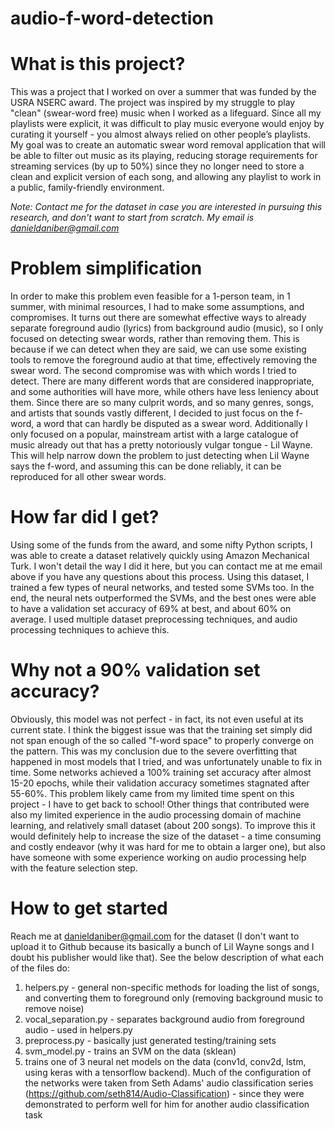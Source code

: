 # audio-f-word-detection
# What is this project?
This was a project that I worked on over a summer that was funded by the USRA NSERC award. The project was inspired by my struggle to play "clean" (swear-word free) music when I worked as a lifeguard. Since all my playlists were explicit, it was difficult to play music everyone would enjoy by curating it yourself - you almost always relied on other people’s playlists. My goal was to create an automatic swear word removal application that will be able to filter out music as its playing, reducing storage requirements for streaming services (by up to 50%) since they no longer need to store a clean and explicit version of each song, and allowing any playlist to work in a public, family-friendly environment.

*Note: Contact me for the dataset in case you are interested in pursuing this research, and don't want to start from scratch. My email is danieldaniber@gmail.com*

# Problem simplification
In order to make this problem even feasible for a 1-person team, in 1 summer, with minimal resources, I had to make some assumptions, and compromises. It turns out there are somewhat effective ways to already separate foreground audio (lyrics) from background audio (music), so I only focused on detecting swear words, rather than removing them. This is because if we can detect when they are said, we can use some existing tools to remove the foreground audio at that time, effectively removing the swear word.
The second compromise was with which words I tried to detect. There are many different words that are considered inappropriate, and some authorities will have more, while others have less leniency about them. Since there are so many culprit words, and so many genres, songs, and artists that sounds vastly different, I decided to just focus on the f-word, a word that can hardly be disputed as a swear word. Additionally I only focused on a popular, mainstream artist with a large catalogue of music already out that has a pretty notoriously vulgar tongue - Lil Wayne. This will help narrow down the problem to just detecting when Lil Wayne says the f-word, and assuming this can be done reliably, it can be reproduced for all other swear words.

# How far did I get?
Using some of the funds from the award, and some nifty Python scripts, I was able to create a dataset relatively quickly using Amazon Mechanical Turk. I won't detail the way I did it here, but you can contact me at me email above if you have any questions about this process. Using this dataset, I trained a few types of neural networks, and tested some SVMs too. In the end, the neural nets outperformed the SVMs, and the best ones were able to have a validation set accuracy of 69% at best, and about 60% on average. I used multiple dataset preprocessing techniques, and audio processing techniques to achieve this.

# Why not a 90% validation set accuracy?
Obviously, this model was not perfect - in fact, its not even useful at its current state. I think the biggest issue was that the training set simply did not span enough of the so called "f-word space" to properly converge on the pattern. This was my conclusion due to the severe overfitting that happened in most models that I tried, and was unfortunately unable to fix in time. Some networks achieved a 100% training set accuracy after almost 15-20 epochs, while their validation accuracy sometimes stagnated after 55-60%. This problem likely came from my limited time spent on this project - I have to get back to school! Other things that contributed were also my limited experience in the audio processing domain of machine learning, and relatively small dataset (about 200 songs). To improve this it would definitely help to increase the size of the dataset - a time consuming and costly endeavor (why it was hard for me to obtain a larger one), but also have someone with some experience working on audio processing help with the feature selection step.

# How to get started
Reach me at danieldaniber@gmail.com for the dataset (I don't want to upload it to Github because its basically a bunch of Lil Wayne songs and I doubt his publisher would like that). See the below description of what each of the files do:
1. helpers.py - general non-specific methods for loading the list of songs, and converting them to foreground only (removing background music to remove noise)
2. vocal_separation.py - separates background audio from foreground audio - used in helpers.py
3. preprocess.py - basically just generated testing/training sets
4. svm_model.py - trains an SVM on the data (sklean)
5. trains one of 3 neural net models on the data (conv1d, conv2d, lstm, using keras with a tensorflow backend). Much of the configuration of the networks were taken from Seth Adams' audio classification series (https://github.com/seth814/Audio-Classification) - since they were demonstrated to perform well for him for another audio classification task
